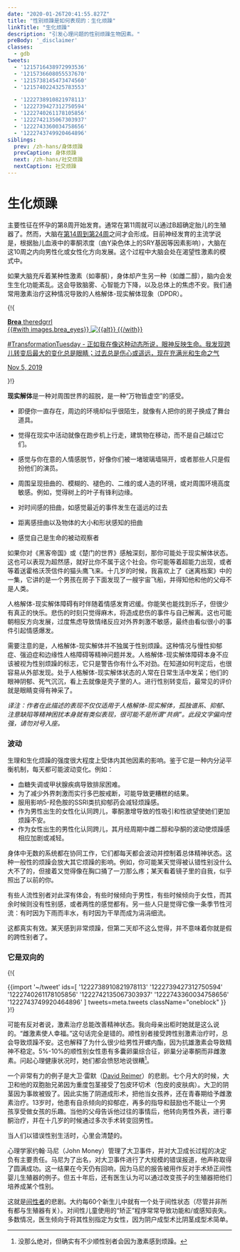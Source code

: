 ```yaml
---
date: "2020-01-26T20:41:55.827Z"
title: "性别烦躁是如何表现的：生化烦躁"
linkTitle: "生化烦躁"
description: "引发心理问题的性别烦躁生物因素。"
preBody: '_disclaimer'
classes:
  - gdb
tweets:
  - '1215716438972993536'
  - '1215736608055537670'
  - '1215738145473474560'
  - '1215740224325783553'

  - '1222738910821978113'
  - '1222739427312750594'
  - '1222740261178105856'
  - '1222742135067303937'
  - '1222743360034758656'
  - '1222743749920464896'
siblings:
  prev: /zh-hans/身体烦躁
  prevCaption: 身体烦躁
  next: /zh-hans/社交烦躁
  nextCaption: 社交烦躁
---
```


# 生化烦躁

主要性征在怀孕的第8周开始发育。通常在第11周就可以通过B超确定胎儿的生殖器了。然而，大脑在[第14周到第24周](https://www.ncbi.nlm.nih.gov/pmc/articles/PMC2989000/#Sec5title)之间才会形成。目前神经发育的主流学说是，根据胎儿血液中的睾酮浓度（由Y染色体上的SRY基因等因素影响），大脑在这10周之内向男性化或女性化方向发展。这个过程中大脑会处在渴望性激素的模式中。

如果大脑充斥着某种性激素（如睾酮），身体却产生另一种（如雌二醇），脑内会发生生化功能紊乱。这会导致脑雾、心智能力下降，以及总体上的焦虑不安。我们通常用激素治疗这种情况导致的人格解体-现实解体现象（DPDR）。

{!{
<div class="gutter">
<a class="card ig-card" href="https://www.instagram.com/p/B4fwhWAH2F-/">
  <div class="ig-header">
    <div class="ig-avatar" style="background-image: url({{images.theredgrrl.sizes.0.url}});"></div>
    <div class="ig-name">
      <strong>Brea</strong>
      <span>theredgrrl</span>
    </div>
  </div>
  {{#with images.brea_eyes}}
  <img
    src="{{rev sizes.0.url}}"
    alt="{{alt}}"
    srcset="{{#join sizes}}{{rev url}} {{width}}w{{/join}}"
    sizes="{{#if srcSizes}}{{srcSizes}}{{else}}(max-width: 576px) 100vw, 576px{{/if}}"
    class="ig-image"
  >
  {{/with}}
  <p class="ig-caption">
    #TransformationTuesday - 正如我在像这种动态所说，眼神反映生命。我发现跨儿转变后最大的变化总是眼睛；过去总是伤心或遥远，现在充满光和生命之气
  </p>
  <p class="ig-footer">
    <time datetime="2019-11-05T19:54:45+00:00">Nov 5, 2019</time>
  </p>
</a>
</div>

}!}

**现实解体**是一种对周围世界的超脱，是一种“万物皆虚空”的感受。

- 即便你一直存在，周边的环境却似乎很陌生，就像有人把你的房子换成了舞台道具。

- 觉得在现实中活动就像在跑步机上行走，建筑物在移动，而不是自己越过它们。

- 感觉与你在意的人情感脱节，好像你们被一堵玻璃墙隔开，或者那些人只是假扮他们的演员。

- 周围呈现扭曲的、模糊的、褪色的、二维的或人造的环境，或对周围环境高度敏感。例如，觉得树上的叶子有锋利边缘。

- 对时间感的扭曲，如感觉最近的事件发生在遥远的过去

- 距离感扭曲以及物体的大小和形状感知的扭曲

- 感觉自己是生命的被动观察者

如果你对《黑客帝国》或《楚门的世界》感触深刻，那你可能处于现实解体状态。这也可以表现为超然感，就好比你不属于这个社会。你可能等着超能力出现，或者等着送霍格沃茨信件的猫头鹰飞来。十几岁的时候，我喜欢上了《迷离档案》中的一集，它讲的是一个男孩在房子下面发现了一艘宇宙飞船，并得知他和他的父母不是人类。

人格解体-现实解体障碍有时伴随着情感发育迟缓。你能笑也能找到乐子，但很少有真正的快乐。悲伤的时刻只觉得麻木，将造成悲伤的事件与自己解离。这也可能朝相反方向发展，过度焦虑导致情绪反应对外界刺激不敏感，最终由看似很小的事件引起情感爆发。

需要注意的是，人格解体-现实解体并不独属于性别烦躁。这种情况与慢性抑郁症、强迫症和边缘性人格障碍等精神问题并发。人格解体-现实解体障碍本身不应该被视为性别烦躁的标志，它只是警告你有什么不对劲。在知道如何判定后，也很容易从外部发现。处于人格解体-现实解体状态的人常在日常生活中发呆；他们的眼神阴郁、死气沉沉，看上去就像是壳子里的人。进行性别转变后，最常见的评价就是眼睛变得有神采了。

*译注：作者在此描述的表现不仅仅适用于人格解体-现实解体，孤独谱系、抑郁、注意缺陷等精神困扰本身就有类似表现，很可能不是所谓“共病”。此段文字偏向性强，请勿对号入座。*

### 波动

生理和生化烦躁的强度很大程度上受体内其他因素的影响。鉴于它是一种内分泌平衡机制，每天都可能波动变化。例如：

- 血糖失调或甲状腺疾病导致排尿困难。
- 为了减少外界刺激而实行多巴胺戒断，可能导致更糟糕的结果。
- 服用影响5-羟色胺的SSRI类抗抑郁药会减轻烦躁感。
- 作为男性出生的女性化认同跨儿，睾酮激增导致的性吸引和性欲望使她们更加烦躁不安。
- 作为女性出生的男性化认同跨儿，其月经周期中雌二醇和孕酮的波动使烦躁感相应加剧或减轻。

身体中无数的系统都在协同工作，它们都每天都会波动并控制着总体精神状态。这种一般性的烦躁会放大其它烦躁的影响。例如，你可能某天觉得被认错性别没什么大不了的，但接着又觉得像在胸口捅了一刀那么疼；某天看着镜子里的自我，似乎照出了以前的你。

有些人流性别者对此深有体会，有些时候倾向于男性，有些时候倾向于女性，而其余时候则没有性别感，或者两性的感觉都有。另一些人只是觉得它像一条季节性河流：有时因为下雨而丰水，有时因为干旱而成为涓涓细流。

这都真实有效。某天感到非常烦躁，但第二天却不这么觉得，并不意味着你就是假的跨性别者了。

### 它是双向的

{!{ <div class="gutter">{{import '~/tweet' ids=[
  '1222738910821978113'
  '1222739427312750594'
  '1222740261178105856'
  '1222742135067303937'
  '1222743360034758656'
  '1222743749920464896'
] tweets=meta.tweets className="oneblock" }}</div> }!}

可能有反对者说，激素治疗总能改善精神状态。我向母亲出柜时她就是这么说的。“雌激素使人幸福。”这句话完全是错的。顺性别者接受跨性别激素治疗时，总会导致烦躁不安。这也解释了为什么很少给男性开螺内酯，因为抗雄激素会导致精神不稳定。5%-10%的顺性别女性患有多囊卵巢综合征，卵巢分泌睾酮而非雌激素。问起心理健康状况时，她们都会愤怒地说很糟[^1]。

一个非常有力的例子是大卫·雷默（[David Reimer](https://en.wikipedia.org/wiki/David_Reimer)）的悲剧。七个月大的时候，大卫和他的双胞胎兄弟因为重度包茎接受了包皮环切术（包皮的皮肤病）。大卫的阴茎因为事故被毁了。因此实施了阴道成形术，把他当女孩养，还在青春期给予雌激素治疗。13岁时，他患有自杀倾向的抑郁症，再多的指导和鼓励也不能让一个男孩享受做女孩的乐趣。当他的父母告诉他过往的事情后，他转向男性外表，进行睾酮治疗，并在十几岁的时候通过多次手术转变回男性。

当人们以错误性别生活时，心里会清楚的。

心理学家约翰·马尼（John Money）管理了大卫事件，并对大卫成长过程的决定负有主要责任。马尼为了出名，对大卫事件进行了大规模的错误报道，他声称取得了圆满成功。这一结果在今天仍有回响，因为马尼的报告被用作反对手术矫正间性婴儿生殖器的例子。但五十年后，还有医生认为可以通过改变孩子的生殖器把他们培养成某个性别。

这就是[间性者](https://en.wikipedia.org/wiki/Intersex)的悲剧。大约每60个新生儿中就有一个处于间性状态（尽管并非所有都与生殖器有关）。对间性儿童使用的“矫正”程序常常导致功能和/或感知丧失。多数情况，医生倾向于将其性别指定为女性，因为阴户成型术比阴茎成型术简单。

[^1]: 没那么绝对，但确实有不少顺性别者会因为激素感到烦躁。
